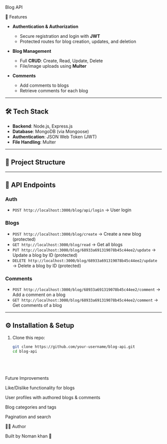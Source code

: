  Blog API 

 🚀 Features

- **Authentication & Authorization**
  - Secure registration and login with **JWT**
  - Protected routes for blog creation, updates, and deletion

- **Blog Management**
  - Full **CRUD**: Create, Read, Update, Delete
  - File/image uploads using **Multer**

- **Comments**
  - Add comments to blogs
  - Retrieve comments for each blog

---

## 🛠 Tech Stack

- **Backend**: Node.js, Express.js  
- **Database**: MongoDB (via Mongoose)  
- **Authentication**: JSON Web Token (JWT)  
- **File Handling**: Multer  

---

## 📂 Project Structure  





---

## 🔑 API Endpoints

### Auth
- `POST http://localhost:3000/blog/api/login` → User login  

### Blogs
- `POST http://localhost:3000/blog/create` → Create a new blog (protected)  
- `GET http://localhost:3000/blog/read` → Get all blogs  
- `PUT http://localhost:3000/blog/68933a691319078b45c44ee2/update` → Update a blog by ID (protected)  
- `DELETE http://localhost:3000/blog/68933a691319078b45c44ee2/update` → Delete a blog by ID (protected)  

### Comments
- `POST http://localhost:3000/blog/68933a691319078b45c44ee2/comment` → Add a comment on a blog  
- `GET http://localhost:3000/blog/68933a691319078b45c44ee2/comment` → Get comments of a blog  

---

## ⚙️ Installation & Setup

1. Clone this repo:
   ```bash
   git clone https://github.com/your-username/blog-api.git
   cd blog-api






Future Improvements

Like/Dislike functionality for blogs

User profiles with authored blogs & comments

Blog categories and tags

Pagination and search   





👨‍💻 Author

Built by Noman khan 🚀
